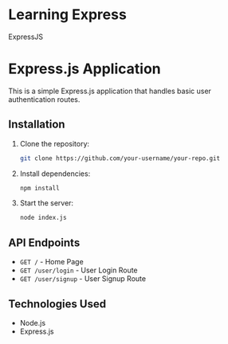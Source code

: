 # Learning Express

ExpressJS

# Express.js Application

This is a simple Express.js application that handles basic user authentication routes.

## Installation

1. Clone the repository:
   ```sh
   git clone https://github.com/your-username/your-repo.git
   ```
2. Install dependencies:
   ```sh
   npm install
   ```
3. Start the server:
   ```sh
   node index.js
   ```

## API Endpoints

- `GET /` - Home Page
- `GET /user/login` - User Login Route
- `GET /user/signup` - User Signup Route

## Technologies Used

- Node.js
- Express.js
